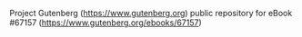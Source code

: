 Project Gutenberg (https://www.gutenberg.org) public repository for
eBook #67157 (https://www.gutenberg.org/ebooks/67157)
